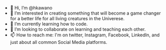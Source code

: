 - 👋 Hi, I’m @hkawano
- 👀 I’m interested in creating something that will become a game changer for a better life for all living creatures in the Univerese.
- 🌱 I’m currently learning how to code.
- 💞️ I’m looking to collaborate on learning and teaching each other.
- 📫 How to reach me: I'm on twitter, Instagram, Facebook, LinkedIn, and just about all common Social Media platforms.

<!---
hkawano/hkawano is a ✨ special ✨ repository because its `README.md` (this file) appears on your GitHub profile.
You can click the Preview link to take a look at your changes.
--->
